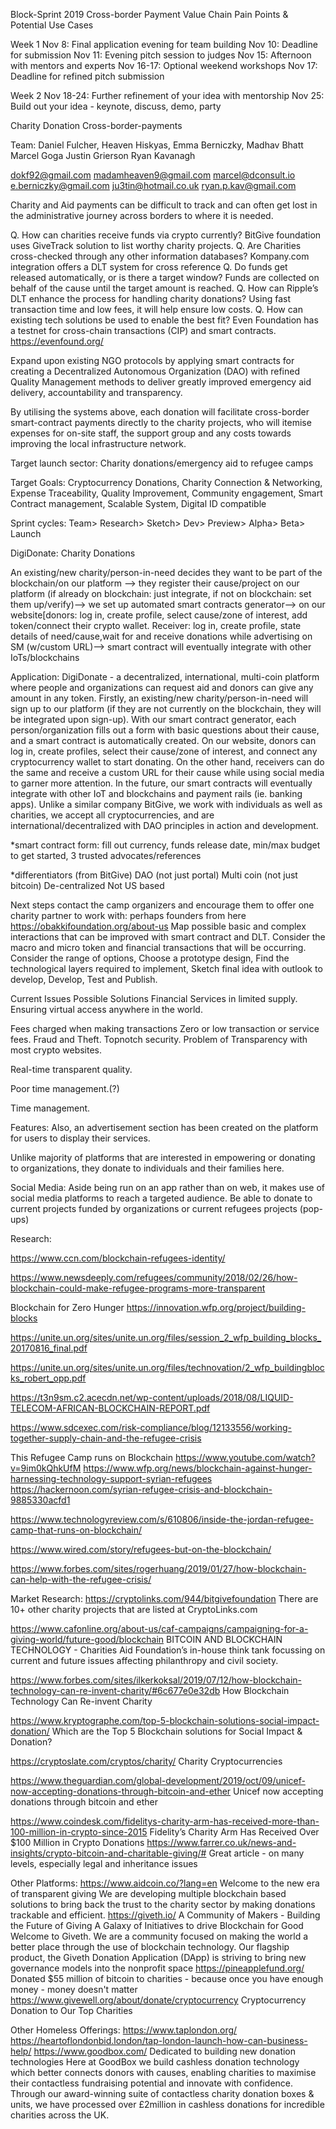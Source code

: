 Block-Sprint 2019 
Cross-border Payment Value Chain Pain Points & Potential Use Cases

Week 1
Nov 8: Final application evening for team building
Nov 10: Deadline for submission
Nov 11: Evening pitch session to judges
Nov 15: Afternoon with mentors and experts 
Nov 16-17: Optional weekend workshops
Nov 17: Deadline for refined pitch submission

Week 2
Nov 18-24: Further refinement of your idea with mentorship
Nov 25: Build out your idea - keynote, discuss, demo, party


Charity Donation Cross-border-payments 

Team:
Daniel Fulcher, 
Heaven Hiskyas, 
Emma Berniczky, 
Madhav Bhatt
Marcel Goga
Justin Grierson
Ryan Kavanagh


dokf92@gmail.com
madamheaven9@gmail.com
marcel@dconsult.io
e.berniczky@gmail.com
ju3tin@hotmail.co.uk 
ryan.p.kav@gmail.com



Charity and Aid payments can be difficult to track and can often get lost in the administrative journey across borders to where it is needed.

Q. How can charities receive funds via crypto currently?
    BitGive foundation uses GiveTrack solution to list worthy charity projects.
Q. Are Charities cross-checked through any other information databases?
    Kompany.com integration offers a DLT system for cross reference
Q. Do funds get released automatically, or is there a target window?
    Funds are collected on behalf of the cause until the target amount is reached.
Q. How can Ripple’s DLT enhance the process for handling charity donations?
    Using fast transaction time and low fees, it will help ensure low costs.
Q. How can existing tech solutions be used to enable the best fit?
    Even Foundation has a testnet for cross-chain transactions (CIP) and smart contracts.
    https://evenfound.org/


Expand upon existing NGO protocols by applying smart contracts for creating a Decentralized Autonomous Organization (DAO) with refined Quality Management methods to deliver greatly improved emergency aid delivery, accountability and transparency.

By utilising the systems above, each donation will facilitate cross-border smart-contract payments directly to the charity projects, who will itemise expenses for on-site staff, the support group and any costs towards improving the local infrastructure network.

Target launch sector: Charity donations/emergency aid to refugee camps

Target Goals:     Cryptocurrency Donations, Charity Connection & Networking, Expense         Traceability, Quality Improvement, Community engagement, Smart Contract         management, Scalable System, Digital ID compatible

Sprint cycles: Team> Research> Sketch> Dev> Preview> Alpha> Beta> Launch



DigiDonate: Charity Donations

An existing/new charity/person-in-need decides they want to be part of the blockchain/on our platform —>  they register their cause/project on our platform (if already on blockchain: just integrate, if not on blockchain: set them up/verify)—> we set up automated smart contracts generator—> on our website[donors: log in, create profile, select cause/zone of interest, add token/connect their crypto wallet. Receiver: log in, create profile, state details of need/cause,wait for and receive donations while advertising on SM (w/custom URL)—> smart contract will eventually integrate with other IoTs/blockchains 

Application:
DigiDonate - a decentralized, international, multi-coin platform where people and organizations can request aid and donors can give any amount in any token.  Firstly, an existing/new charity/person-in-need will sign up to our platform (if they are not currently on the blockchain, they will be integrated upon sign-up). With our smart contract generator, each person/organization fills out a form with basic questions about their cause, and a smart contract is automatically created. On our website, donors can log in, create profiles, select their cause/zone of interest, and connect any cryptocurrency wallet to start donating. On the other hand, receivers can do the same and receive a custom URL for their cause while using social media to garner more attention. In the future, our smart contracts will eventually integrate with other IoT and blockchains and payment rails (ie. banking apps). Unlike a similar company BitGive, we work with individuals as well as charities, we accept all cryptocurrencies, and are international/decentralized with DAO principles in action and development.


*smart contract form: fill out currency, funds release date, min/max budget to get started, 3 trusted advocates/references

*differentiators (from BitGive)
DAO (not just portal) 
Multi coin (not just bitcoin)
De-centralized
Not US based

Next steps
contact the camp organizers and encourage them to offer one charity partner to work with: perhaps founders from here  https://obakkifoundation.org/about-us
Map possible basic and complex interactions that can be improved with smart contract and DLT.  Consider the macro and micro token and financial transactions that will be occurring.
Consider the range of options, Choose a prototype design, Find the technological layers required to implement, Sketch final idea with outlook to develop, Develop, Test and Publish.









Current Issues
Possible Solutions
Financial Services in limited supply.
Ensuring virtual access anywhere in the world.

Fees charged when making transactions 
Zero or low transaction or service fees.
Fraud and Theft.
Topnotch security.
Problem of Transparency with most crypto websites.

Real-time transparent quality.

Poor time management.(?)

Time management.


Features:
Also, an advertisement section has been created on the platform for users to display their services.

Unlike majority of platforms that are interested in empowering or donating to organizations, they donate to individuals and their families here.

Social Media: Aside being run on an app rather than on web, it makes use of social media platforms to reach a targeted audience.
Be able to donate to current projects funded by organizations or current refugees projects (pop-ups)



Research:


https://www.ccn.com/blockchain-refugees-identity/

https://www.newsdeeply.com/refugees/community/2018/02/26/how-blockchain-could-make-refugee-programs-more-transparent

Blockchain for Zero Hunger
https://innovation.wfp.org/project/building-blocks

https://unite.un.org/sites/unite.un.org/files/session_2_wfp_building_blocks_20170816_final.pdf

https://unite.un.org/sites/unite.un.org/files/technovation/2_wfp_buildingblocks_robert_opp.pdf

https://t3n9sm.c2.acecdn.net/wp-content/uploads/2018/08/LIQUID-TELECOM-AFRICAN-BLOCKCHAIN-REPORT.pdf

https://www.sdcexec.com/risk-compliance/blog/12133556/working-together-supply-chain-and-the-refugee-crisis

This Refugee Camp runs on Blockchain
https://www.youtube.com/watch?v=9im0kQhkUfM
https://www.wfp.org/news/blockchain-against-hunger-harnessing-technology-support-syrian-refugees
https://hackernoon.com/syrian-refugee-crisis-and-blockchain-9885330acfd1

https://www.technologyreview.com/s/610806/inside-the-jordan-refugee-camp-that-runs-on-blockchain/

https://www.wired.com/story/refugees-but-on-the-blockchain/

https://www.forbes.com/sites/rogerhuang/2019/01/27/how-blockchain-can-help-with-the-refugee-crisis/

Market Research:
https://cryptolinks.com/944/bitgivefoundation
There are 10+ other charity projects that are listed at CryptoLinks.com

https://www.cafonline.org/about-us/caf-campaigns/campaigning-for-a-giving-world/future-good/blockchain
BITCOIN AND BLOCKCHAIN TECHNOLOGY - Charities Aid Foundation’s in-house think tank focussing on current and future issues affecting philanthropy and civil society.

https://www.forbes.com/sites/ilkerkoksal/2019/07/12/how-blockchain-technology-can-re-invent-charity/#6c677e0e32db 
How Blockchain Technology Can Re-invent Charity

https://www.kryptographe.com/top-5-blockchain-solutions-social-impact-donation/ 
Which are the Top 5 Blockchain solutions for Social Impact & Donation?

https://cryptoslate.com/cryptos/charity/
Charity Cryptocurrencies

https://www.theguardian.com/global-development/2019/oct/09/unicef-now-accepting-donations-through-bitcoin-and-ether
Unicef now accepting donations through bitcoin and ether

https://www.coindesk.com/fidelitys-charity-arm-has-received-more-than-100-million-in-crypto-since-2015
Fidelity’s Charity Arm Has Received Over $100 Million in Crypto Donations
https://www.farrer.co.uk/news-and-insights/crypto-bitcoin-and-charitable-giving/#
Great article - on many levels, especially legal and inheritance issues


Other Platforms:
https://www.aidcoin.co/?lang=en
Welcome to the new era of transparent giving
We are developing multiple blockchain based solutions to bring back the trust to the charity sector by making donations trackable and efficient.
https://giveth.io/
A Community of Makers - Building the Future of Giving
A Galaxy of Initiatives to drive Blockchain for Good
Welcome to Giveth. We are a community focused on making the world a better place through the use of blockchain technology. Our flagship product, the Giveth Donation Application (DApp) is striving to bring new governance models into the nonprofit space
https://pineapplefund.org/
Donated $55 million of bitcoin to charities - because once you have enough money -  money doesn't matter
https://www.givewell.org/about/donate/cryptocurrency
Cryptocurrency Donation to Our Top Charities



Other Homeless Offerings:
https://www.taplondon.org/
https://heartoflondonbid.london/tap-london-launch-how-can-business-help/
https://www.goodbox.com/
Dedicated to building new donation technologies
Here at GoodBox we build cashless donation technology which better connects donors with causes, enabling charities to maximise their contactless fundraising potential and innovate with confidence. Through our award-winning suite of contactless charity donation boxes & units, we have processed over £2million in cashless donations for incredible charities across the UK.

